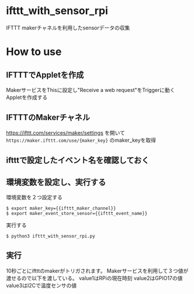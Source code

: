 # ifttt_with_sensor_rpi
IFTTT makerチャネルを利用したsensorデータの収集

# How to use
## IFTTTでAppletを作成
MakerサービスをThisに設定し"Receive a web request"をTriggerに動くAppletを作成する
## IFTTTのMakerチャネル
https://ifttt.com/services/maker/settings を開いて`https://maker.ifttt.com/use/{maker_key}` のmaker_keyを取得
## iftttで設定したイベント名を確認しておく

## 環境変数を設定し、実行する
環境変数を２つ設定する

```
$ export maker_key={{ifttt_maker_channel}}
$ export maker_event_store_sensor={{ifttt_event_name}}
```

実行する
```
$ python3 ifttt_with_sensor_rpi.py
```

## 実行
10秒ごとにiftttのmakerがトリガされます。
Makerサービスを利用して３つ値が渡せるので以下を渡している。
value1はRPiの現在時刻
value2はGPIO17の値
value3はI2Cで温度センサの値

